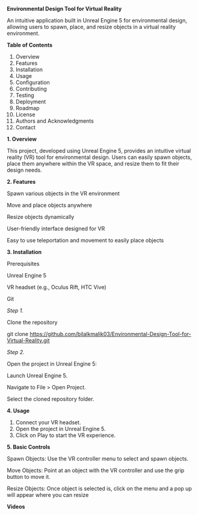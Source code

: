 **Environmental Design Tool for Virtual Reality**

An intuitive application built in Unreal Engine 5 for environmental design, allowing users to spawn, place, and resize objects in a virtual reality environment.

**Table of Contents**
1. Overview
2. Features
3. Installation
4. Usage
5. Configuration
6. Contributing
7. Testing
8. Deployment
9. Roadmap
10. License
11. Authors and Acknowledgments
12. Contact

**1. Overview**

This project, developed using Unreal Engine 5, provides an intuitive virtual reality (VR) tool for environmental design. Users can easily spawn objects, place them anywhere within the VR space, and resize them to fit their design needs.

**2. Features**

Spawn various objects in the VR environment

Move and place objects anywhere

Resize objects dynamically

User-friendly interface designed for VR

Easy to use teleportation and movement to easily place objects



**3. Installation**

Prerequisites

Unreal Engine 5

VR headset (e.g., Oculus Rift, HTC Vive)

Git

*Step 1.*

Clone the repository 

git clone https://github.com/bilalkmalik03/Environmental-Design-Tool-for-Virtual-Reality.git

*Step 2.*

Open the project in Unreal Engine 5:

Launch Unreal Engine 5.

Navigate to File > Open Project.

Select the cloned repository folder.

**4. Usage**
1. Connect your VR headset.
2. Open the project in Unreal Engine 5.
3. Click on Play to start the VR experience.

**5. Basic Controls**

Spawn Objects: Use the VR controller menu to select and spawn objects.

Move Objects: Point at an object with the VR controller and use the grip button to move it.

Resize Objects: Once object is selected is, click on the menu and a pop up will appear where you can resize


**Videos**

